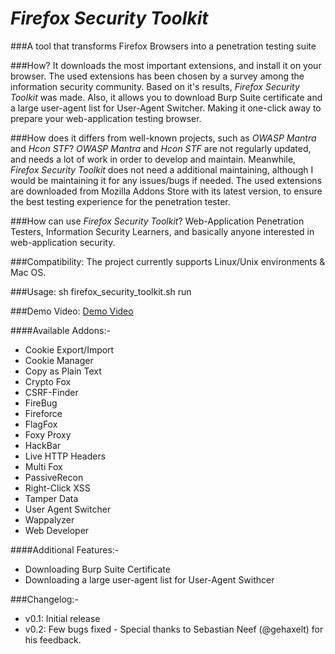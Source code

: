 *Firefox Security Toolkit*
====================
###A tool that transforms Firefox Browsers into a penetration testing suite


###How?
It downloads the most important extensions, and install it on your browser. The used extensions has been chosen by a survey among the information security community. Based on it's results, *Firefox Security Toolkit* was made. Also, it allows you to download Burp Suite certificate and a large user-agent list for User-Agent Switcher. Making it one-click away to prepare your web-application testing browser.

###How does it differs from well-known projects, such as *OWASP Mantra* and *Hcon STF*?
*OWASP Mantra* and *Hcon STF* are not regularly updated, and needs a lot of work in order to develop and maintain. Meanwhile, *Firefox Security Toolkit* does not need a additional maintaining, although I would be maintaining it for any issues/bugs if needed. The used extensions are downloaded from Mozilla Addons Store with its latest version, to ensure the best testing experience for the penetration tester.

###How can use *Firefox Security Toolkit*?
Web-Application Penetration Testers, Information Security Learners, and basically anyone interested in web-application security.

###Compatibility:
The project currently supports Linux/Unix environments & Mac OS. 

###Usage:
sh firefox_security_toolkit.sh run

###Demo Video:
[Demo Video](https://www.youtube.com/watch?v=0pD-tNrxrzY)

####Available Addons:-
* Cookie Export/Import
* Cookie Manager 
* Copy as Plain Text
* Crypto Fox
* CSRF-Finder
* FireBug
* Fireforce
* FlagFox
* Foxy Proxy
* HackBar
* Live HTTP Headers
* Multi Fox
* PassiveRecon
* Right-Click XSS
* Tamper Data
* User Agent Switcher
* Wappalyzer
* Web Developer

####Additional Features:-
* Downloading Burp Suite Certificate
* Downloading a large user-agent list for User-Agent Swithcer

###Changelog:-
* v0.1: Initial release
* v0.2: Few bugs fixed - Special thanks to Sebastian Neef (@gehaxelt) for his feedback.

